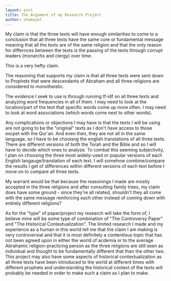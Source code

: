 ```yaml
---
layout: post
title: The Argument of my Research Project    
author: shamayel
---
```


My claim is that the three texts will have enough similarities to come to a conclusion that all three texts have the same core or fundamental message meaning that all the texts are of the same religion and that the only reason for differnces between the texts is the passing of the texts through corrupt leaders (monarchs and clergy) over time.

This is a very hefty claim. 

The reasoning that supports my claim is that all three texts were sent down to Prophets that were descendants of Abraham and all three religions are considered to monotheistic.

The evidence I seek to use is through running tf-idf on all three texts and analyzing word frequencies in all of them. I may need to look at the location/part of the text that specific words come up more often. I may need to look at word associations (which words come next to other words). 

Any complications or objections I may have is that the texts I will be using are not going to be the "original" texts as I don't have access to those excpet with the Qur'an. And even then, they are not all in the same language, so I have to be chooisng the english translations of all three texts. There are different versions of both the Torah and the Bible and so I will have to decide which ones to analyze. To combat this seeming subjectivity, I plan on choosing the three most widely-used or popular versions of each English langauge/translation of each text. I will somehow combine/compare the results I get of differences within different versions of each text before I move on to compare all three texts.

My warrant would be that because the reasonings I made are mostly accepted in the three religions and after consulting family trees, my claim does have some ground - since they're all related, shouldn't they all come with the same message reinforcing each other instead of coming down with entirely different religions?


As for the "type" of paper/project my research will take the form of, I believe mine will be some type of combination of "The Controversy Paper" and "The Historical Contextualization". The limited research I made and my experience as a human in this world tell me that the claim I am making is very controversial and that it is most definitely a contentious topic that has not been agreed upon in either the world of acdemia or to the average Abrahamic religion-practicing person as the three religions are still seen as individual and thought to be fundamentally different that than the other two. This project may also have some aspects of historical contextualization as all three texts have been introduced to the world at different times with different prophets and understanding the historical context of the texts will probably be needed in order to make such a claim as I plan to make.

